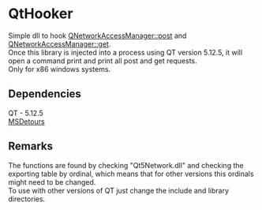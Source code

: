 # QtHooker
Simple dll to hook [QNetworkAccessManager::post](https://doc.qt.io/qt-5/qnetworkaccessmanager.html#post) and [QNetworkAccessManager::get](https://doc.qt.io/qt-5/qnetworkaccessmanager.html#get).<br>
Once this library is injected into a process using QT version 5.12.5, it will open a command print and print all post and get requests.<br>
Only for x86 windows systems.


## Dependencies
QT - 5.12.5 <br>
[MSDetours](https://github.com/microsoft/Detours)

## Remarks
The functions are found by checking "Qt5Network.dll" and checking the exporting table by ordinal, which means that for other versions this ordinals might need  to be changed. <br>
To use with other versions of QT just change the include and library directories. 

